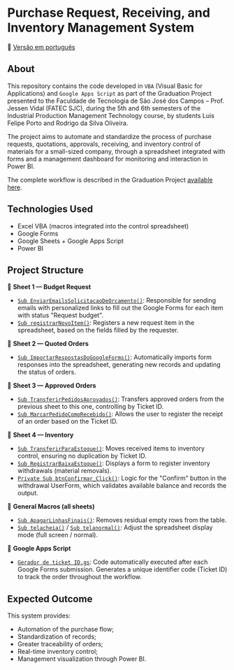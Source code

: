 # Purchase Request, Receiving, and Inventory Management System
📄 [Versão em português](README.md)
## About
This repository contains the code developed in `VBA` (Visual Basic for Applications) and `Google Apps Script` as part of the Graduation Project presented to the Faculdade de Tecnologia de São José dos Campos – Prof. Jessen Vidal (FATEC SJC), during the 5th and 6th semesters of the Industrial Production Management Technology course, by students Luis Felipe Porto and Rodrigo da Silva Oliveira.

The project aims to automate and standardize the process of purchase requests, quotations, approvals, receiving, and inventory control of materials for a small-sized company, through a spreadsheet integrated with forms and a management dashboard for monitoring and interaction in Power BI.

The complete workflow is described in the Graduation Project [available here](https://drive.google.com/file/d/1il2iBtzbF8Q_8AwS4Z1RSmsinUmUGz2x/view?usp=sharing).

## Technologies Used
- Excel VBA (macros integrated into the control spreadsheet)
- Google Forms
- Google Sheets + Google Apps Script
- Power BI

## Project Structure
🔹 **Sheet 1 — Budget Request**  
- [`Sub EnviarEmailsSolicitacaoDeOrcamento()`](vba/aba1/EnviarEmailsSolicitacaoDeOrcamento.bas): Responsible for sending emails with personalized links to fill out the Google Forms for each item with status "Request budget".  
- [`Sub registrarNovoItem()`](vba/aba1/registrarNovoItem.bas): Registers a new request item in the spreadsheet, based on the fields filled by the requester.  

🔹 **Sheet 2 — Quoted Orders**  
- [`Sub ImportarRespostasDoGoogleForms()`](vba/aba2/ImportarRespostasDoGoogleForms.bas): Automatically imports form responses into the spreadsheet, generating new records and updating the status of orders.

🔹 **Sheet 3 — Approved Orders**  
- [`Sub TransferirPedidosAprovados()`](vba/aba3/TransferirPedidosAprovados.bas): Transfers approved orders from the previous sheet to this one, controlling by Ticket ID.  
- [`Sub MarcarPedidoComoRecebido()`](vba/aba3/MarcarPedidoComoRecebido.bas): Allows the user to register the receipt of an order based on the Ticket ID.

🔹 **Sheet 4 — Inventory**  
- [`Sub TransferirParaEstoque()`](vba/aba4/TransferirParaEstoque.bas): Moves received items to inventory control, ensuring no duplication by Ticket ID.  
- [`Sub RegistrarBaixaEstoque()`](vba/aba4/RegistrarBaixaEstoque.bas): Displays a form to register inventory withdrawals (material removals).  
- [`Private Sub btnConfirmar_Click()`](vba/aba4/btnConfirmar_Click.bas): Logic for the "Confirm" button in the withdrawal UserForm, which validates available balance and records the output.

🔹 **General Macros (all sheets)**  
- [`Sub ApagarLinhasFinais()`](vba/macros-gerais/ApagarLinhasFinais.bas): Removes residual empty rows from the table.  
- [`Sub telacheia()`](vba/macros-gerais/telacheia.bas) / [`Sub telanormal()`](vba/macros-gerais/telanormal.bas): Adjust the spreadsheet display mode (full screen / normal).

🔹 **Google Apps Script**  
- [`Gerador de ticket ID.gs`](google-apps-script/Gerador_TicketID.gs): Code automatically executed after each Google Forms submission. Generates a unique identifier code (Ticket ID) to track the order throughout the workflow.

## Expected Outcome
This system provides:
- Automation of the purchase flow;  
- Standardization of records;  
- Greater traceability of orders;  
- Real-time inventory control;  
- Management visualization through Power BI.
